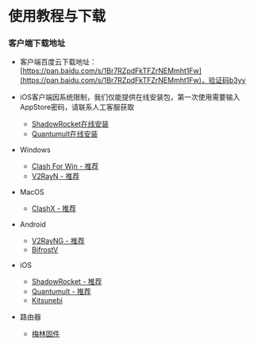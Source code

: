 # 使用教程与下载



### 客户端下载地址

* 客户端百度云下载地址：[https://pan.baidu.com/s/1Br7RZpdFkTFZrNEMmht1Fw](https://pan.baidu.com/s/1Br7RZpdFkTFZrNEMmht1Fw)，验证码b3yv
* iOS客户端因系统限制，我们仅能提供在线安装包，第一次使用需要输入AppStore密码，请联系人工客服获取

  * [ShadowRocket在线安装](https://gogoyun.xyz/shadowrocket/index.html)
  * [Quantumult在线安装](https://gogoyun.xyz/quantumult/index.html)

* Windows
  * [Clash For Win - 推荐](win/clash.md)
  * [V2RayN - 推荐](win/v2rayn.md)
* MacOS
  * [ClashX - 推荐](macos/clashx.md)
* Android
  * [V2RayNG - 推荐](android/v2rayng.md)
  * [BifrostV](android/bifrostv.md)
* iOS
  * [ShadowRocket - 推荐](ios/shadowrocket.md)
  * [Quantumult - 推荐](ios/quantumult.md)
  * [Kitsunebi](ios/kitsunebi.md)
* 路由器
  * [梅林固件](router/merlin.md)

